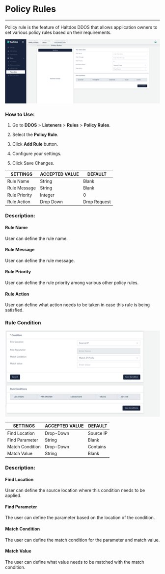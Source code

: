 # Policy Rules

---

Policy rule is the feature of Haltdos DDOS that allows application owners to set various policy rules based on their  requirements. 

![Polic Rule](/img/ddos/v2/policy_rule.png)

### How to Use:

1. Go to **DDOS** > **Listeners** > **Rules** > **Policy Rules**.

2. Select the **Policy Rule**.

3. Click **Add Rule** button.

4. Configure your settings. 

5. Click Save Changes.

| SETTINGS      | ACCEPTED VALUE | DEFAULT      |
|---------------|----------------|--------------|
| Rule Name     | String         | Blank        |
| Rule Message  | String         | Blank        |
| Rule Priority | Integer        | 0            |
| Rule Action   | Drop Down      | Drop Request |

### Description:

#### Rule Name

User can define the rule name.

#### Rule Message

User can define the rule message.

#### Rule Priority

User can define the rule priority among various other policy rules.

#### Rule Action

User can define what action needs to be taken in case this rule is being satisfied.

### Rule Condition

![Policy Condition](/img/ddos/v2/policy_condition.png)

| SETTINGS        | ACCEPTED VALUE | DEFAULT   |
|-----------------|----------------|-----------|
| Find Location   | Drop-Down      | Source IP |
| Find Parameter  | String         | Blank     |
| Match Condition | Drop-Down      | Contains  |
| Match Value     | String         | Blank     |

### Description:

#### Find Location

User can define the source location where this condition needs to be applied.

#### Find Parameter

The user can define the parameter based on the location of the condition.

#### Match Condition

The user can define the match condition for the parameter and match value.

#### Match Value

The user can define what value needs to be matched with the match condition.
